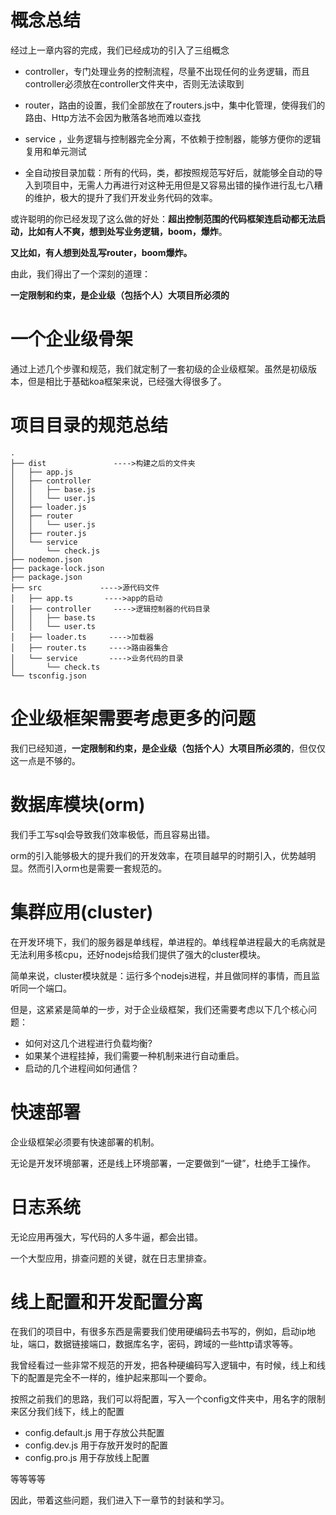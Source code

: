概念总结
=====
经过上一章内容的完成，我们已经成功的引入了三组概念

- controller，专门处理业务的控制流程，尽量不出现任何的业务逻辑，而且controller必须放在controller文件夹中，否则无法读取到

- router，路由的设置，我们全部放在了routers.js中，集中化管理，使得我们的路由、Http方法不会因为散落各地而难以查找

- service ，业务逻辑与控制器完全分离，不依赖于控制器，能够方便你的逻辑复用和单元测试

- 全自动按目录加载：所有的代码，类，都按照规范写好后，就能够全自动的导入到项目中，无需人力再进行对这种无用但是又容易出错的操作进行乱七八糟的维护，极大的提升了我们开发业务代码的效率。

或许聪明的你已经发现了这么做的好处：**超出控制范围的代码框架连启动都无法启动，比如有人不爽，想到处写业务逻辑，boom，爆炸**。

**又比如，有人想到处乱写router，boom爆炸。**

由此，我们得出了一个深刻的道理：

**一定限制和约束，是企业级（包括个人）大项目所必须的**


一个企业级骨架
=====
通过上述几个步骤和规范，我们就定制了一套初级的企业级框架。虽然是初级版本，但是相比于基础koa框架来说，已经强大得很多了。

项目目录的规范总结
====

```
.
├── dist               ---->构建之后的文件夹
│   ├── app.js
│   ├── controller
│   │   ├── base.js
│   │   └── user.js
│   ├── loader.js
│   ├── router
│   │   └── user.js
│   ├── router.js
│   └── service
│       └── check.js
├── nodemon.json
├── package-lock.json
├── package.json
├── src             ---->源代码文件
│   ├── app.ts       ---->app的启动
│   ├── controller     ---->逻辑控制器的代码目录
│   │   ├── base.ts
│   │   └── user.ts
│   ├── loader.ts     ---->加载器
│   ├── router.ts     ---->路由器集合
│   └── service       ---->业务代码的目录
│       └── check.ts
└── tsconfig.json
```

企业级框架需要考虑更多的问题
=====
我们已经知道，**一定限制和约束，是企业级（包括个人）大项目所必须的**，但仅仅这一点是不够的。


数据库模块(orm)
=====
我们手工写sql会导致我们效率极低，而且容易出错。

orm的引入能够极大的提升我们的开发效率，在项目越早的时期引入，优势越明显。然而引入orm也是需要一套规范的。


集群应用(cluster)
=====
在开发环境下，我们的服务器是单线程，单进程的。单线程单进程最大的毛病就是无法利用多核cpu，还好nodejs给我们提供了强大的cluster模块。

简单来说，cluster模块就是：运行多个nodejs进程，并且做同样的事情，而且监听同一个端口。

但是，这紧紧是简单的一步，对于企业级框架，我们还需要考虑以下几个核心问题：
- 如何对这几个进程进行负载均衡?
- 如果某个进程挂掉，我们需要一种机制来进行自动重启。
- 启动的几个进程间如何通信？


快速部署
====
企业级框架必须要有快速部署的机制。

无论是开发环境部署，还是线上环境部署，一定要做到“一键”，杜绝手工操作。


日志系统
====
无论应用再强大，写代码的人多牛逼，都会出错。

一个大型应用，排查问题的关键，就在日志里排查。




线上配置和开发配置分离
====
在我们的项目中，有很多东西是需要我们使用硬编码去书写的，例如，启动ip地址，端口，数据链接端口，数据库名字，密码，跨域的一些http请求等等。

我曾经看过一些非常不规范的开发，把各种硬编码写入逻辑中，有时候，线上和线下的配置是完全不一样的，维护起来那叫一个要命。

按照之前我们的思路，我们可以将配置，写入一个config文件夹中，用名字的限制来区分我们线下，线上的配置
- config.default.js 用于存放公共配置
- config.dev.js 用于存放开发时的配置
- config.pro.js 用于存放线上配置



等等等等

因此，带着这些问题，我们进入下一章节的封装和学习。